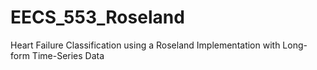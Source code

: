 # EECS_553_Roseland
Heart Failure Classification using a Roseland Implementation with Long-form Time-Series Data
